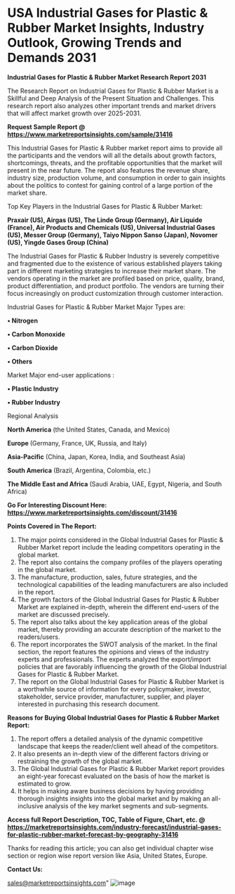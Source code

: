  # USA Industrial Gases for Plastic & Rubber Market Insights, Industry Outlook, Growing Trends and Demands 2031

<strong>Industrial Gases for Plastic & Rubber Market Research Report 2031</strong>

The Research Report on Industrial Gases for Plastic & Rubber Market is a Skillful and Deep Analysis of the Present Situation and Challenges. This research report also analyzes other important trends and market drivers that will affect market growth over 2025-2031.

<strong>Request Sample Report @ <a href=https://www.marketreportsinsights.com/sample/31416>https://www.marketreportsinsights.com/sample/31416</a></strong>

This Industrial Gases for Plastic & Rubber market report aims to provide all the participants and the vendors will all the details about growth factors, shortcomings, threats, and the profitable opportunities that the market will present in the near future. The report also features the revenue share, industry size, production volume, and consumption in order to gain insights about the politics to contest for gaining control of a large portion of the market share.

Top Key Players in the Industrial Gases for Plastic & Rubber Market:

<strong>Praxair (US), Airgas (US), The Linde Group (Germany), Air Liquide (France), Air Products and Chemicals (US), Universal Industrial Gases (US), Messer Group (Germany), Taiyo Nippon Sanso (Japan), Novomer (US), Yingde Gases Group (China)</strong>

The Industrial Gases for Plastic & Rubber Industry is severely competitive and fragmented due to the existence of various established players taking part in different marketing strategies to increase their market share. The vendors operating in the market are profiled based on price, quality, brand, product differentiation, and product portfolio. The vendors are turning their focus increasingly on product customization through customer interaction.

Industrial Gases for Plastic & Rubber Market Major Types are:

<strong>• Nitrogen

• Carbon Monoxide

• Carbon Dioxide

• Others</strong>

Market Major end-user applications :

<strong>• Plastic Industry

• Rubber Industry</strong>

Regional Analysis

</u><strong><b>North America</b></strong> (the United States, Canada, and Mexico)

<strong><b>Europe </b></strong>(Germany, France, UK, Russia, and Italy)

<strong><b>Asia-Pacific</b></strong> (China, Japan, Korea, India, and Southeast Asia)

<strong><b>South America</b></strong> (Brazil, Argentina, Colombia, etc.)

<strong><b>The Middle East and Africa</b></strong> (Saudi Arabia, UAE, Egypt, Nigeria, and South Africa)

<strong>Go For Interesting Discount Here: <a href=https://www.marketreportsinsights.com/discount/31416>https://www.marketreportsinsights.com/discount/31416</a></strong>

<strong>Points Covered in The Report:</strong>
<ol>
  <li>The major points considered in the Global Industrial Gases for Plastic & Rubber Market report include the leading competitors operating in the global market.</li>
  <li>The report also contains the company profiles of the players operating in the global market.</li>
  <li>The manufacture, production, sales, future strategies, and the technological capabilities of the leading manufacturers are also included in the report.</li>
  <li>The growth factors of the Global Industrial Gases for Plastic & Rubber Market are explained in-depth, wherein the different end-users of the market are discussed precisely.</li>
  <li>The report also talks about the key application areas of the global market, thereby providing an accurate description of the market to the readers/users.</li>
  <li>The report incorporates the SWOT analysis of the market. In the final section, the report features the opinions and views of the industry experts and professionals. The experts analyzed the export/import policies that are favorably influencing the growth of the Global Industrial Gases for Plastic & Rubber Market.</li>
  <li>The report on the Global Industrial Gases for Plastic & Rubber Market is a worthwhile source of information for every policymaker, investor, stakeholder, service provider, manufacturer, supplier, and player interested in purchasing this research document.</li>
</ol>
<strong>Reasons for Buying Global Industrial Gases for Plastic & Rubber Market Report:</strong>

<ol>
  <li>The report offers a detailed analysis of the dynamic competitive landscape that keeps the reader/client well ahead of the competitors.</li>
  <li>It also presents an in-depth view of the different factors driving or restraining the growth of the global market.</li>
  <li>The Global Industrial Gases for Plastic & Rubber Market report provides an eight-year forecast evaluated on the basis of how the market is estimated to grow.</li>
  <li>It helps in making aware business decisions by having providing thorough insights insights into the global market and by making an all-inclusive analysis of the key market segments and sub-segments.</li>
</ol>
<strong>Access full Report Description, TOC, Table of Figure, Chart, etc. @ <a href=https://marketreportsinsights.com/industry-forecast/industrial-gases-for-plastic-rubber-market-forecast-by-geography-31416>https://marketreportsinsights.com/industry-forecast/industrial-gases-for-plastic-rubber-market-forecast-by-geography-31416</a></strong>


Thanks for reading this article; you can also get individual chapter wise section or region wise report version like Asia, United States, Europe.

<strong>Contact Us:</strong>

sales@marketreportsinsights.com"
![image](https://github.com/user-attachments/assets/5cfe3ae7-31c0-4b8b-864e-71049e6d15a0)

